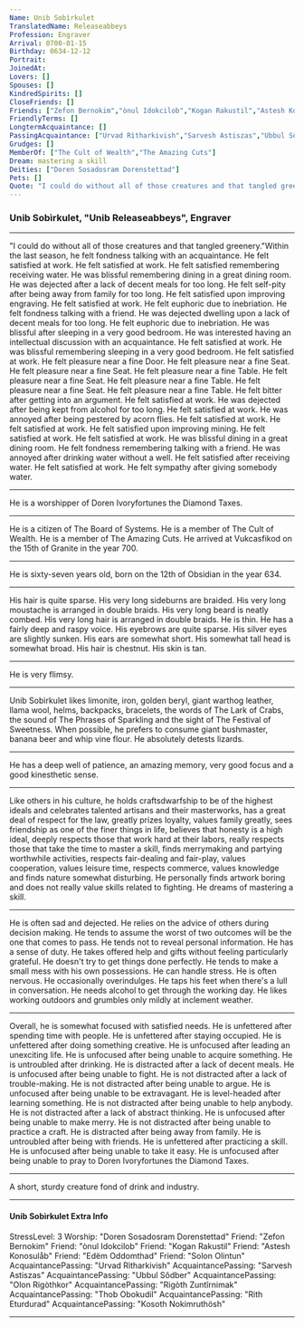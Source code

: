 ```yaml
---
Name: Unib Sobìrkulet
TranslatedName: Releaseabbeys
Profession: Engraver    
Arrival: 0700-01-15
Birthday: 0634-12-12
Portrait:
JoinedAt: 
Lovers: []
Spouses: []
KindredSpirits: []
CloseFriends: []
Friends: ["Zefon Bernokim","ònul Idokcilob","Kogan Rakustil","Astesh Konosulåb","Edëm Oddomthad","Solon Olintun"]
FriendlyTerms: []
LongtermAcquaintance: []
PassingAcquaintance: ["Urvad Rìtharkivish","Sarvesh Astiszas","Ubbul Sôdber","Olon Rigòthkor","Rigòth Zuntîrnimak","Thob Obokudil","Rith Eturdurad","Kosoth Nokimruthösh"]
Grudges: []
MemberOf: ["The Cult of Wealth","The Amazing Cuts"]
Dream: mastering a skill
Deities: ["Doren Sosadosram Dorenstettad"]
Pets: []
Quote: "I could do without all of those creatures and that tangled greenery."
---
```


### Unib Sobìrkulet, "Unib Releaseabbeys", Engraver 
 
***

"I could do without all of those creatures and that tangled greenery."Within the last season, he felt fondness talking with an acquaintance. He felt satisfied at work. He felt satisfied at work. He felt satisfied remembering receiving water. He was blissful remembering dining in a great dining room. He was dejected after a lack of decent meals for too long. He felt self-pity after being away from family for too long. He felt satisfied upon improving engraving. He felt satisfied at work. He felt euphoric due to inebriation. He felt fondness talking with a friend. He was dejected dwelling upon a lack of decent meals for too long. He felt euphoric due to inebriation. He was blissful after sleeping in a very good bedroom. He was interested having an intellectual discussion with an acquaintance. He felt satisfied at work. He was blissful remembering sleeping in a very good bedroom. He felt satisfied at work. He felt pleasure near a fine Door. He felt pleasure near a fine Seat. He felt pleasure near a fine Seat. He felt pleasure near a fine Table. He felt pleasure near a fine Seat. He felt pleasure near a fine Table. He felt pleasure near a fine Seat. He felt pleasure near a fine Table. He felt bitter after getting into an argument. He felt satisfied at work. He was dejected after being kept from alcohol for too long. He felt satisfied at work. He was annoyed after being pestered by acorn flies. He felt satisfied at work. He felt satisfied at work. He felt satisfied upon improving mining. He felt satisfied at work. He felt satisfied at work. He was blissful dining in a great dining room. He felt fondness remembering talking with a friend. He was annoyed after drinking water without a well. He felt satisfied after receiving water. He felt satisfied at work. He felt sympathy after giving somebody water. 
***

He is a worshipper of Doren Ivoryfortunes the Diamond Taxes. 
***

He is a citizen of The Board of Systems. He is a member of The Cult of Wealth. He is a member of The Amazing Cuts. He arrived at Vukcasfikod on the 15th of Granite in the year 700. 
***

He is sixty-seven years old, born on the 12th of Obsidian in the year 634. 
***

His hair is quite sparse. His very long sideburns are braided. His very long moustache is arranged in double braids. His very long beard is neatly combed. His very long hair is arranged in double braids. He is thin. He has a fairly deep and raspy voice. His eyebrows are quite sparse. His silver eyes are slightly sunken. His ears are somewhat short. His somewhat tall head is somewhat broad. His hair is chestnut. His skin is tan. 
***

He is very flimsy. 
***

Unib Sobìrkulet likes limonite, iron, golden beryl, giant warthog leather, llama wool, helms, backpacks, bracelets, the words of The Lark of Crabs, the sound of The Phrases of Sparkling and the sight of The Festival of Sweetness. When possible, he prefers to consume giant bushmaster, banana beer and whip vine flour. He absolutely detests lizards. 
***

He has a deep well of patience, an amazing memory, very good focus and a good kinesthetic sense. 
***

Like others in his culture, he holds craftsdwarfship to be of the highest ideals and celebrates talented artisans and their masterworks, has a great deal of respect for the law, greatly prizes loyalty, values family greatly, sees friendship as one of the finer things in life, believes that honesty is a high ideal, deeply respects those that work hard at their labors, really respects those that take the time to master a skill, finds merrymaking and partying worthwhile activities, respects fair-dealing and fair-play, values cooperation, values leisure time, respects commerce, values knowledge and finds nature somewhat disturbing. He personally finds artwork boring and does not really value skills related to fighting. He dreams of mastering a skill. 
***

He is often sad and dejected. He relies on the advice of others during decision making. He tends to assume the worst of two outcomes will be the one that comes to pass. He tends not to reveal personal information. He has a sense of duty. He takes offered help and gifts without feeling particularly grateful. He doesn't try to get things done perfectly. He tends to make a small mess with his own possessions. He can handle stress. He is often nervous. He occasionally overindulges. He taps his feet when there's a lull in conversation. He needs alcohol to get through the working day. He likes working outdoors and grumbles only mildly at inclement weather. 
***

Overall, he is somewhat focused with satisfied needs. He is unfettered after spending time with people. He is unfettered after staying occupied. He is unfettered after doing something creative. He is unfocused after leading an unexciting life. He is unfocused after being unable to acquire something. He is untroubled after drinking. He is distracted after a lack of decent meals. He is unfocused after being unable to fight. He is not distracted after a lack of trouble-making. He is not distracted after being unable to argue. He is unfocused after being unable to be extravagant. He is level-headed after learning something. He is not distracted after being unable to help anybody. He is not distracted after a lack of abstract thinking. He is unfocused after being unable to make merry. He is not distracted after being unable to practice a craft. He is distracted after being away from family. He is untroubled after being with friends. He is unfettered after practicing a skill. He is unfocused after being unable to take it easy. He is unfocused after being unable to pray to Doren Ivoryfortunes the Diamond Taxes. 
***

A short, sturdy creature fond of drink and industry. 
***

#### Unib Sobìrkulet Extra Info

StressLevel: 3
Worship: "Doren Sosadosram Dorenstettad"
Friend: "Zefon Bernokim"
Friend: "ònul Idokcilob"
Friend: "Kogan Rakustil"
Friend: "Astesh Konosulåb"
Friend: "Edëm Oddomthad"
Friend: "Solon Olintun"
AcquaintancePassing: "Urvad Rìtharkivish"
AcquaintancePassing: "Sarvesh Astiszas"
AcquaintancePassing: "Ubbul Sôdber"
AcquaintancePassing: "Olon Rigòthkor"
AcquaintancePassing: "Rigòth Zuntîrnimak"
AcquaintancePassing: "Thob Obokudil"
AcquaintancePassing: "Rith Eturdurad"
AcquaintancePassing: "Kosoth Nokimruthösh"

***
